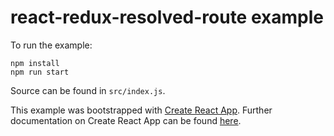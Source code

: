 # react-redux-resolved-route example

To run the example:
```
npm install
npm run start
```

Source can be found in `src/index.js`.

This example was bootstrapped with [Create React App](https://github.com/facebookincubator/create-react-app). Further documentation on Create React App can be found [here](https://github.com/facebookincubator/create-react-app/blob/master/packages/react-scripts/template/README.md).
